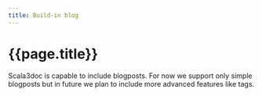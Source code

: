 ```yaml
---
title: Build-in blog
---
```


# {{page.title}}

Scala3doc is capable to include blogposts. For now we support only simple blogposts but in future we plan to include more advanced features like tags.